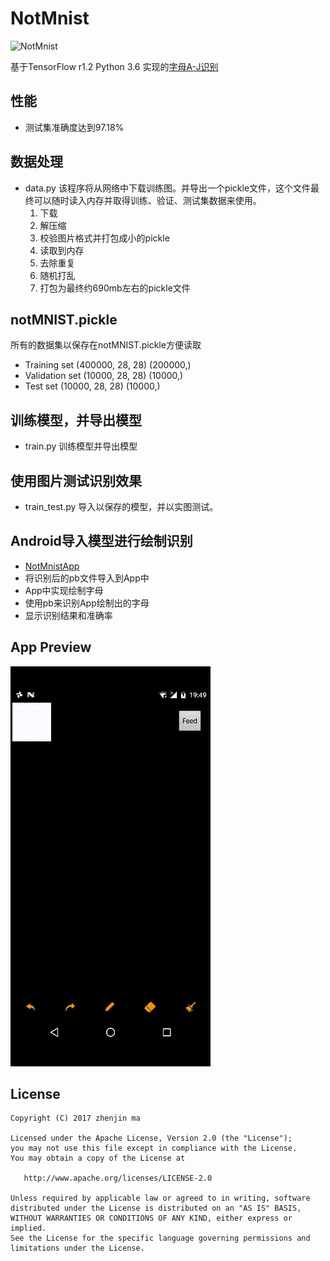# NotMnist
![NotMnist](http://yaroslavvb.com/upload/notMNIST/nmn.png)

基于TensorFlow r1.2 Python 3.6 实现的[字母A-J识别](http://yaroslavvb.blogspot.com/2011/09/notmnist-dataset.html)

## 性能
- 测试集准确度达到97.18% 

## 数据处理
- data.py 该程序将从网络中下载训练图。并导出一个pickle文件，这个文件最终可以随时读入内存并取得训练、验证、测试集数据来使用。
  1. 下载
  2. 解压缩
  3. 校验图片格式并打包成小的pickle
  4. 读取到内存
  5. 去除重复
  6. 随机打乱
  7. 打包为最终约690mb左右的pickle文件

 

## notMNIST.pickle
所有的数据集以保存在notMNIST.pickle方便读取
- Training set (400000, 28, 28) (200000,)
- Validation set (10000, 28, 28) (10000,)
- Test set (10000, 28, 28) (10000,)

## 训练模型，并导出模型
- train.py 训练模型并导出模型

## 使用图片测试识别效果
- train_test.py 导入以保存的模型，并以实图测试。

## Android导入模型进行绘制识别
- [NotMnistApp](https://github.com/ms03001620/NotMnistApp)
- 将识别后的pb文件导入到App中
- App中实现绘制字母
- 使用pb来识别App绘制出的字母
- 显示识别结果和准确率

## App Preview
![Demo](https://raw.githubusercontent.com/ms03001620/NotMnistApp/notMnist/demo/video.gif)

## License

    Copyright (C) 2017 zhenjin ma

    Licensed under the Apache License, Version 2.0 (the "License");
    you may not use this file except in compliance with the License.
    You may obtain a copy of the License at

       http://www.apache.org/licenses/LICENSE-2.0

    Unless required by applicable law or agreed to in writing, software
    distributed under the License is distributed on an "AS IS" BASIS,
    WITHOUT WARRANTIES OR CONDITIONS OF ANY KIND, either express or implied.
    See the License for the specific language governing permissions and
    limitations under the License.
